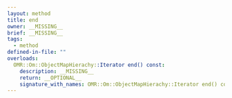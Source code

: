 ```yaml
---
layout: method
title: end
owner: __MISSING__
brief: __MISSING__
tags:
  - method
defined-in-file: ""
overloads:
  OMR::Om::ObjectMapHierachy::Iterator end() const:
    description: __MISSING__
    return: __OPTIONAL__
    signature_with_names: OMR::Om::ObjectMapHierachy::Iterator end() const
---
```

